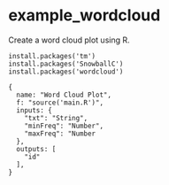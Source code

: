 # example_wordcloud
Create a word cloud plot using R.

```
install.packages('tm')
install.packages('SnowballC')
install.packages('wordcloud')
```
```
{
  name: "Word Cloud Plot",
  f: "source('main.R')",
  inputs: {
    "txt": "String",
    "minFreq": "Number",
    "maxFreq": "Number
  },
  outputs: [
    "id"
  ],
}
```
